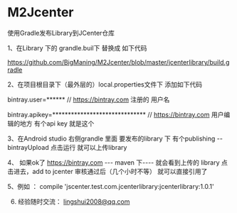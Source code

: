 # M2Jcenter
使用Gradle发布Library到JCenter仓库

1、在Library 下的 grandle.buil下 替换成 如下代码

https://github.com/BigManing/M2Jcenter/blob/master/jcenterlibrary/build.gradle

2、在项目根目录下（最外层的）local.properties文件下  添加如下代码

bintray.user=******    // https://bintray.com    注册的   用户名

bintray.apikey=******************************   // https://bintray.com    用户编辑的地方    有个api key  就是这个

3、在Android studio 右侧grandle  里面 要发布的library 下  有个publishing --bintrayUpload     点击运行 就可以上传library  

4、 如果ok了     https://bintray.com    ---  maven  下---- 就会看到上传的 library 
点击进去，add  to  jcenter     审核通过后（几个小时不等）  就可以直接引用了

5、例如  ：
compile 'jscenter.test.com.jcenterlibrary:jcenterlibrary:1.0.1'  

6. 经验随时交流：  lingshui2008@qq.com
